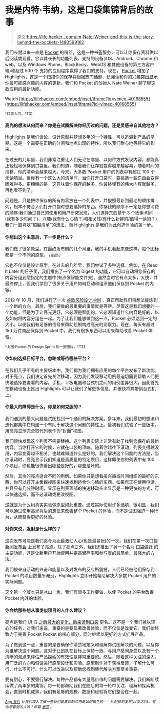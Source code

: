 # 我是内特·韦纳，这是口袋集锦背后的故事

> 原文:[https://life hacker . com/im-Nate-Weiner-and-this-is-the-story-behind-the-pockets-1480599162](https://lifehacker.com/im-nate-weiner-and-this-is-the-story-behind-pockets-1480599162)

我们长期以来一直是 [Pocket](http://getpocket.com/?ep=1) 的粉丝，这是一种书签服务，可以让你保存资料供以后阅读或观看。它以其长长的功能列表、支持的设备(iOS、Android、Chrome 和 web，以及 Windows Phone、BlackBerry、WebOS 和其他设备的第三方客户端)和超过 500 个 支持的应用程序赢得了我们的支持。现在， [Pocket](https://lifehacker.com/read-later-apps-compared-pocket-vs-instapaper-vs-r-5894995) 增加了 Highlights，这是一个扫描你的保存并根据热门话题、长阅读和你的兴趣突出显示你最可能感兴趣的内容的更新。我们和 Pocket 的创始人 Nate Weiner 聊了聊这款应用的最新功能。

Watch [https://lifehacker.com/embed/inset/iframe?id=vimeo-40168555](https://lifehacker.com/embed/inset/iframe?id=vimeo-40168555) 

<small>*口袋入门。*T3】</small>

#### 高光的想法从何而来？你是在试图解决你经历过的问题，还是灵感来自其他地方？

Highlights 是我们谈论、设计原型并梦想多年的一个特性，可以追溯到产品的早期。这是一个需要在正确的时间和地点出现的特性，所以我们耐心地等待它的到来。

在过去的几年里，我们非常注重让人们无论在哪里、以何种方式发现内容，都能真正轻松地保存到口袋里。我们知道，随着我们让存钱变得越来越容易，随着时间的推移，你的清单会越来越大。今天，大多数 Pocket 用户的列表中有超过 100 个未读项目。当你有一个这么大的清单时，当你打开口袋时，要挑选一些东西会变得困难得多。更糟糕的是，这意味着你保存的越多，你最终埋葬的伟大内容就越多，再也看不到了。

问题是，只是把你保存的所有内容放在一个列表中，并按照最新到最老的顺序排列，根本不符合人们打开口袋时想要选择的东西。你存钱的顺序不一定是你想消费的顺序:我们通过自己的使用和用户研究发现，人们选择东西基于 3 个因素:时间(我有多少时间？)、兴趣(我有什么心情？)和相关性(有什么新鲜的/值得一读的？).我们一直喜欢“超越清单”的想法，而 Highlights 是我们为此创造体验的第一步。

#### 你想出这个主意后，下一步是什么？

我们做了很多原型。在最终发布前的几个月里，我的手机看起来像这样，每个图标都是一个不同的原型。 <small>*(左图。)*</small>

它也不仅仅是设计原型。在过去的几年里，我们尝试了多种选择。例如，在 Read It Later 的日子里，我们推出了一个名为 Digest 的功能，它可以自动将您保存的内容分组到您指定的主题中(有点像智能文件夹)。虽然当时它有点太多，太快，并最终停止，但我们学到了很多关于用户如何互动和组织他们保存到 Pocket 的内容。

2012 年 10 月，我们进行了一次 [谷歌风险设计冲刺](http://www.fastcodesign.com/1672887/how-to-conduct-your-own-google-design-sprint) ，真正帮助我们将想法提炼到一个新的方向。最后，我们要做的最重要的事情就是等待。尽管这是我们想要的一个功能，但是为了让高光更好，它必须是智能的。它必须知道什么内容是好的，以及如何将内容分组在一起。为了让我们能够做到这一点，Pocket 必须达到一定的大小，以便我们有足够的信号来帮助绘制构成高光的洞察力。现在，每天有超过 150 万件商品保存到 Pocket 中，我们有很多东西可以用来帮助改善 Pocket 体验。

<small>*上图:Pocket 的 Design Sprint 的一张图片。*T3】</small>

#### 你如何选择目标平台，忽略或等待哪些平台？

在我们几乎所有的主要版本中，我们都为我们拥有应用的每个平台发布了新功能。对于亮点，我们决定首先关注移动，因为我们发现移动用例最迫切需要帮助人们更快地选择要查看的内容。手机、平板电脑和台式机之间的用例差异很大，因此首先在移动设备上推出 Highlights 可以让我们了解更多信息，并很快将其带到台式机上。

#### 你最大的障碍是什么，你是如何克服的？

我们遇到的最大问题是试图找到一个通用的解决方案。多年来，我们最初的想法和迭代都集中在构建一个有助于解决这个问题的特性上。最初我们试验了一些版本，用高亮显示完全取代列表作为“封面”视图。

我们很快发现这个列表不需要替换。这个列表实际上非常有助于找到您保存的最新内容。当你打开它的时候，它就在口袋的顶端。随着你越往下滚动，列表变得越没用，内容变得越不相关，也越难知道什么是好的。我们解决这个问题的方法是，当你滚动时，高亮显示我们知道是高质量的特定项目，这样即使你的列表中有 100 个项目，你也能很快看出哪些是好的，哪些是坏的。

然后，其余的亮点适合不同的用例。如果你只是想看按兴趣或时间组织的最好的东西，你可以打开主集锦视图来快速找到适合你心情的东西。如果您正在使用电话，并且只有几分钟时间，显示在列表顶部的快速移动突出显示是一种更快的方式，可以快速选择，而不必滚动或更改视图。

这就是为什么用真实实验做原型如此重要。通过实际使用许多选项，很明显，我们可以通过使用高光背后的想法来改善整个 Pocket 的体验，而不是试图强迫一种行为，从而获得更好的体验。

#### 对你来说，发射是什么样的？

这次发布可能是我们迄今为止最激动人心(也是最紧张)的一次。我们在第一次口袋 [新闻发布会](http://www.youtube.com/watch?v=B7ilgNK9248) 上发布了亮点。除了亮点之外，我们还推出了另一个名为 [口袋偏好](http://getpocket.com/blog/2013/11/introducing-pocket-preferences-discover-better-content-from-your-favorite-apps/) 的主要功能，这是让新用户开始使用并提高留存率和参与度的最简单、最强大的方法。

我们被来自活动的兴奋和能量以及对发布的反应所震撼。人们已经被他们保存到 Pocket 的项目数量所淹没，Highlights 立即开始帮助解决大多数 Pocket 用户的实际问题。

这个第一个版本只是冰山一角，我们有很多工作要做，以使 Pocket 的平台改善 Pocket 内外的体验。

#### 你会给那些想从事类似项目的人什么建议？

亮点是我们 UI 自 [之后最大的变化，后来读到口袋](https://lifehacker.com/read-it-later-changes-its-name-to-pocket-adds-a-new-in-5902628) 更名。这不是一个我们掉以轻心的任务，对我们来说，重要的是要显著改善体验，而不仅仅是改变它。我们始终致力于完善 Pocket Pocket 的核心部分，同时继续以更好的方式扩展产品。

为了做到这一点，重要的是要确保你清楚地定义和理解你试图解决的问题，以及你为谁解决这个问题。这对于让团队在目标上保持一致、与用户感同身受以及有一个清晰的观点来评估产品探索的有效性是非常重要的。然后，随着这种关注的深入，用广泛的方向和假设进行原型设计和实验。原型制作对于获得反馈、了解什么可行、什么不可行、什么可以改进以及帮助您找到替代解决方案至关重要。

要有耐心，不要强行解决。每种产品都有大量高价值的问题需要解决。我们断断续续做了两年多的集锦。每一轮都帮助我们在随后的每一轮中关注、理解和探索机会，直到时机成熟，我们有足够的规模、数据和经验将它们整合在一起。

<small></small>*[<small>*App 背后*</small>](http://lifehacker.com/behindtheapp) <small>*让我们深入了解一些我们最喜欢的应用是如何诞生的——从创意到发布(以及之后)。有你想看到的人吗？邮箱*</small> [<small>*泰莎*</small>](https://mail.google.com/mail/?view=cm&fs=1&tf=1&to=tessa@lifehacker.com) <small>*。*</small>*